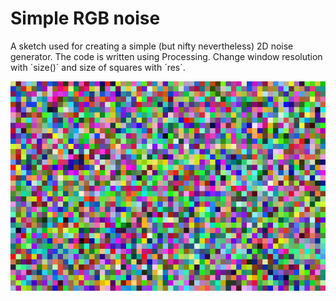 # Simple RGB noise

A sketch used for creating a simple (but nifty nevertheless) 2D noise generator. The code is written using Processing. Change window resolution with ´size()´ and size of squares with ´res´.

![noise](rgb_noise/noise.png)
